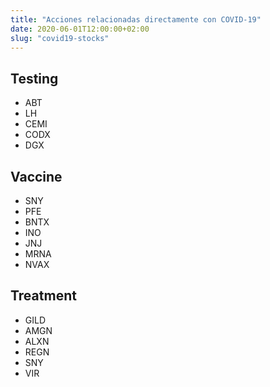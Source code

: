 ```yaml
---
title: "Acciones relacionadas directamente con COVID-19"
date: 2020-06-01T12:00:00+02:00
slug: "covid19-stocks"
---
```


## Testing

- ABT
- LH
- CEMI
- CODX
- DGX

## Vaccine

- SNY
- PFE
- BNTX
- INO
- JNJ
- MRNA
- NVAX

## Treatment

- GILD
- AMGN
- ALXN
- REGN
- SNY
- VIR
